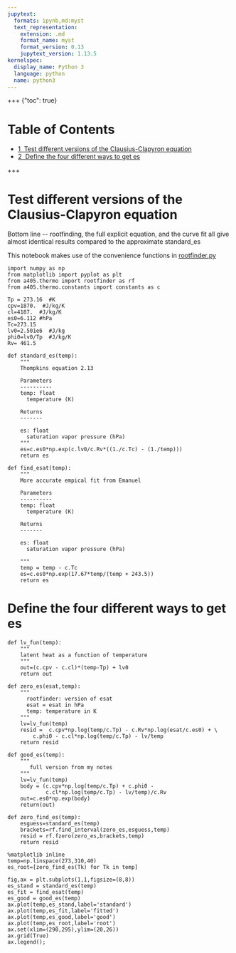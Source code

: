 ```yaml
---
jupytext:
  formats: ipynb,md:myst
  text_representation:
    extension: .md
    format_name: myst
    format_version: 0.13
    jupytext_version: 1.13.5
kernelspec:
  display_name: Python 3
  language: python
  name: python3
---
```


+++ {"toc": true}

<h1>Table of Contents<span class="tocSkip"></span></h1>
<div class="toc" style="margin-top: 1em;"><ul class="toc-item"><li><span><a href="#Test-different-versions-of-the-Clausius-Clapyron-equation" data-toc-modified-id="Test-different-versions-of-the-Clausius-Clapyron-equation-1"><span class="toc-item-num">1&nbsp;&nbsp;</span>Test different versions of the Clausius-Clapyron equation</a></span></li><li><span><a href="#Define-the-four-different-ways-to-get-es" data-toc-modified-id="Define-the-four-different-ways-to-get-es-2"><span class="toc-item-num">2&nbsp;&nbsp;</span>Define the four different ways to get es</a></span></li></ul></div>

+++

# Test different versions of the Clausius-Clapyron equation

Bottom line -- rootfinding, the full explicit equation, and the curve fit
all give almost identical results compared to the approximate standard_es

This notebook makes use of the convenience functions in [rootfinder.py](https://github.com/phaustin/atsc405_2018/blob/master/a405/thermo/rootfinder.py)

```{code-cell} ipython3
import numpy as np
from matplotlib import pyplot as plt
from a405.thermo import rootfinder as rf
from a405.thermo.constants import constants as c

Tp = 273.16  #K
cpv=1870.  #J/kg/K
cl=4187.  #J/kg/K
es0=6.112 #hPa
Tc=273.15
lv0=2.501e6  #J/kg
phi0=lv0/Tp  #J/kg/K
Rv= 461.5

def standard_es(temp):
    """
    Thompkins equation 2.13
    
    Parameters
    ----------
    temp: float
      temperature (K)
      
    Returns
    -------
    
    es: float
      saturation vapor pressure (hPa)
    """
    es=c.es0*np.exp(c.lv0/c.Rv*((1./c.Tc) - (1./temp)))
    return es

def find_esat(temp):
    """
    More accurate empical fit from Emanuel
    
    Parameters
    ----------
    temp: float
      temperature (K)
      
    Returns
    -------
    
    es: float
      saturation vapor pressure (hPa)
      
    """
    temp = temp - c.Tc
    es=c.es0*np.exp(17.67*temp/(temp + 243.5))
    return es
```

# Define the four different ways to get es

```{code-cell} ipython3
def lv_fun(temp):
    """
    latent heat as a function of temperature
    """
    out=(c.cpv - c.cl)*(temp-Tp) + lv0
    return out

def zero_es(esat,temp):
    """
      rootfinder: version of esat
      esat = esat in hPa
      temp: temperature in K
    """
    lv=lv_fun(temp)
    resid =  c.cpv*np.log(temp/c.Tp) - c.Rv*np.log(esat/c.es0) + \
        c.phi0 - c.cl*np.log(temp/c.Tp) - lv/temp
    return resid

def good_es(temp):
    """
       full version from my notes
    """
    lv=lv_fun(temp)
    body = (c.cpv*np.log(temp/c.Tp) + c.phi0 - 
            c.cl*np.log(temp/c.Tp) - lv/temp)/c.Rv
    out=c.es0*np.exp(body)
    return(out)

def zero_find_es(temp):
    esguess=standard_es(temp)
    brackets=rf.find_interval(zero_es,esguess,temp)
    resid = rf.fzero(zero_es,brackets,temp)
    return resid
```

```{code-cell} ipython3
%matplotlib inline
temp=np.linspace(273,310,40)
es_root=[zero_find_es(Tk) for Tk in temp]

fig,ax = plt.subplots(1,1,figsize=(8,8))
es_stand = standard_es(temp)
es_fit = find_esat(temp)
es_good = good_es(temp)
ax.plot(temp,es_stand,label='standard')
ax.plot(temp,es_fit,label='fitted')
ax.plot(temp,es_good,label='good')
ax.plot(temp,es_root,label='root')
ax.set(xlim=(290,295),ylim=(20,26))
ax.grid(True)
ax.legend();
```
